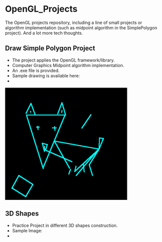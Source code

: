 # OpenGL_Projects

The OpenGL projects repository, including a line of small projects or algorithm implementation (such as midpoint algorithm in the SimplePolygon project). And a lot more tech thoughts.

## Draw Simple Polygon Project

- The project applies the OpenGL framework/library. 
- Computer Graphics Midpoint algorithm implementation.
- An .exe file is provided.
- Sample drawing is available here:
- 
<img src="https://github.com/Shanni/OpenGL_Projects/blob/master/SimplePolygon/sample1.png" alt="Drawing" width=400/>

## 3D Shapes

- Practice Project in different 3D shapes construction.
- Sample Image:
- 

